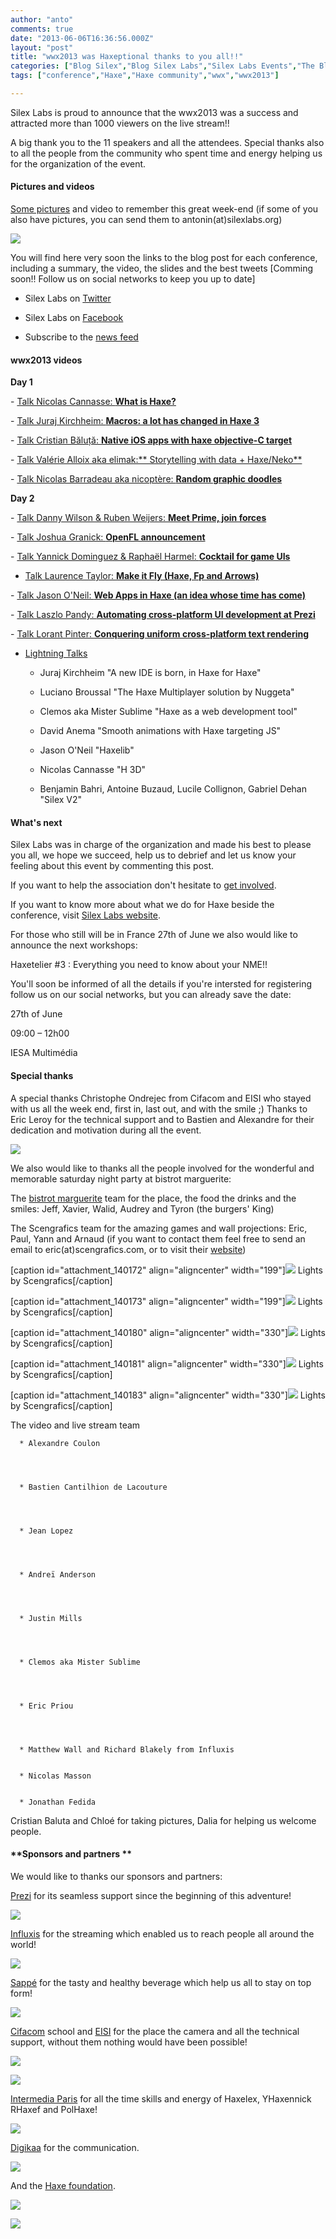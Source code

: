 ```yaml
---
author: "anto"
comments: true
date: "2013-06-06T16:36:56.000Z"
layout: "post"
title: "wwx2013 was Haxeptional thanks to you all!!"
categories: ["Blog Silex","Blog Silex Labs","Silex Labs Events","The Blog"]
tags: ["conference","Haxe","Haxe community","wwx","wwx2013"]

---
```

Silex Labs is proud to announce that the wwx2013 was a success and attracted more than 1000 viewers on the live stream!!

A big thank you to the 11 speakers and all the attendees. Special thanks also to all the people from the community who spent time and energy helping us for the organization of the event.


#### **Pictures and videos**


[Some pictures](https://plus.google.com/photos/108940696681231990724/albums/5883769677608474113?banner=pwa) and video to remember this great week-end (if some of you also have pictures, you can send them to antonin(at)silexlabs.org)




[![](https://www.silexlabs.org/wp-content/uploads/2013/05/IMG_2030-687x257.jpg)](https://www.silexlabs.org/140165/the-blog/wwx2013-was-haxeptional-thanks-to-you-all/attachment/img_2030/)


You will find here very soon the links to the blog post for each conference, including a summary, the video, the slides and the best tweets [Comming soon!! Follow us on social networks to keep you up to date]




  * Silex Labs on [Twitter](https://twitter.com/silexlabs)




  * Silex Labs on [Facebook](https://www.facebook.com/silex.labs.3)




  * Subscribe to the [news feed](http://feedburner.google.com/fb/a/mailverify?uri=SilexLabsBlogEn)





#### **wwx2013 videos**




**Day 1**






- [Talk Nicolas Cannasse: **What is Haxe?**](https://www.silexlabs.org/140469/the-blog/wwx2013-speech-nicolas-cannasse-what-is-haxe/)

- [Talk Juraj Kirchheim: **Macros: a lot has changed in Haxe 3**](https://www.silexlabs.org/?p=142242)

- [Talk Cristian Băluță: **Native iOS apps with haxe objective-C target**](https://www.silexlabs.org/?p=142686)

- [Talk Valérie Alloix aka elimak:** Storytelling with data + Haxe/Neko**](https://www.silexlabs.org/?p=142722)

- [Talk Nicolas Barradeau aka nicoptère: **Random graphic doodles**](https://www.silexlabs.org/?p=142737)

**Day 2**

- [Talk Danny Wilson & Ruben Weijers: **Meet Prime, join forces**](https://www.silexlabs.org/?p=142746)

- [Talk Joshua Granick: **OpenFL announcement**](https://www.silexlabs.org/?p=142542)

- [Talk Yannick Dominguez & Raphaël Harmel: **Cocktail for game UIs**](https://www.silexlabs.org/?p=142483)

- [Talk Laurence Taylor: **Make it Fly (Haxe, Fp and Arrows)**](https://www.silexlabs.org/143188/the-blog/blog-silex-labs/wwx2013-speech-laurence-taylor-make-it-fly-haxe-fp-and-arrows/)

- [Talk Jason O'Neil: **Web Apps in Haxe (an idea whose time has come)**](https://www.silexlabs.org/?p=142800)

- [Talk Laszlo Pandy: **Automating cross-platform UI development at Prezi**](https://www.silexlabs.org/?p=142721)

- [Talk Lorant Pinter: **Conquering uniform cross-platform text rendering**](https://www.silexlabs.org/?p=142774)

- [Lightning Talks](https://www.silexlabs.org/?p=143115)




  * Juraj Kirchheim "A new IDE is born, in Haxe for Haxe"


  * Luciano Broussal "The Haxe Multiplayer solution by Nuggeta"


  * Clemos aka Mister Sublime "Haxe as a web development tool"


  * David Anema "Smooth animations with Haxe targeting JS"


  * Jason O'Neil "Haxelib"


  * Nicolas Cannasse "H 3D"


  * Benjamin Bahri, Antoine Buzaud, Lucile Collignon, Gabriel Dehan "Silex V2"







#### **What's next**


Silex Labs was in charge of the organization and made his best to please you all, we hope we succeed, help us to debrief and let us know your feeling about this event by commenting this post.

If you want to help the association don't hesitate to [get involved](https://www.silexlabs.org/silexlabs/join/).

If you want to know more about what we do for Haxe beside the conference, visit [Silex Labs website](https://www.silexlabs.org/silexlabs/services/).

For those who still will be in France 27th of June we also would like to announce the next workshops:

Haxetelier #3 : Everything you need to know about your NME!!

You'll soon be informed of all the details if you're intersted for registering follow us on our social networks, but you can already save the date:

27th of June

09:00 – 12h00

IESA Multimédia


#### **Special thanks**


A special thanks Christophe Ondrejec from Cifacom and EISI who stayed with us all the week end, first in, last out, and with the smile ;) Thanks to Eric Leroy for the technical support and to Bastien and Alexandre for their dedication and motivation during all the event.


[![](https://www.silexlabs.org/wp-content/uploads/2013/05/Capture-d’écran-2013-05-31-à-15.57.57-687x348.png)](https://www.silexlabs.org/140165/the-blog/wwx2013-was-haxeptional-thanks-to-you-all/attachment/capture-decran-2013-05-31-a-15-57-57/)


We also would like to thanks all the people involved for the wonderful and memorable saturday night party at bistrot marguerite:

The [bistrot marguerite](https://www.facebook.com/BistrotMarguerite) team for the place, the food the drinks and the smiles: Jeff, Xavier, Walid, Audrey and Tyron (the burgers' King)

The Scengrafics team for the amazing games and wall projections: Eric, Paul, Yann and Arnaud (if you want to contact them feel free to send an email to eric(at)scengrafics.com, or to visit their [website](http://www.scengrafics.com))

[caption id="attachment_140172" align="aligncenter" width="199"][![](https://www.silexlabs.org/wp-content/uploads/2013/05/scengrafics_haxe_2013_0-199x300.jpg)](http://www.scengrafics.com) Lights by Scengrafics[/caption]

[caption id="attachment_140173" align="aligncenter" width="199"][![](https://www.silexlabs.org/wp-content/uploads/2013/05/scengrafics_haxe_2013_3-199x300.jpg)](http://www.scengrafics.com) Lights by Scengrafics[/caption]

[caption id="attachment_140180" align="aligncenter" width="330"][![](https://www.silexlabs.org/wp-content/uploads/2013/05/scengrafics_haxe_2013_43-687x456.jpg)](http://www.scengrafics.com) Lights by Scengrafics[/caption]

[caption id="attachment_140181" align="aligncenter" width="330"][![](https://www.silexlabs.org/wp-content/uploads/2013/05/scengrafics_haxe_2013_51-687x456.jpg)](http://www.scengrafics.com) Lights by Scengrafics[/caption]

[caption id="attachment_140183" align="aligncenter" width="330"][![](https://www.silexlabs.org/wp-content/uploads/2013/05/IMG_11151-687x457.jpg)](http://www.scengrafics.com) Lights by Scengrafics[/caption]

The video and live stream team






      * Alexandre Coulon




      * Bastien Cantilhion de Lacouture




      * Jean Lopez




      * Andreï Anderson




      * Justin Mills




      * Clemos aka Mister Sublime




      * Eric Priou




      * Matthew Wall and Richard Blakely from Influxis


      * Nicolas Masson


      * Jonathan Fedida




Cristian Baluta and Chloé for taking pictures, Dalia for helping us welcome people.


#### **Sponsors and partners **


We would like to thanks our sponsors and partners:

[Prezi](http://prezi.com/) for its seamless support since the beginning of this adventure!

[![](https://www.silexlabs.org/wp-content/uploads/2013/06/prezi_horizontal1-300x172.png)](http://prezi.com/)

[Influxis](http://influxis.com/) for the streaming which enabled us to reach people all around the world!

[![](https://www.silexlabs.org/wp-content/uploads/2013/06/influxis1.jpg)](http://influxis.com/)

[Sappé](http://sappe-europe.fr/) for the tasty and healthy beverage which help us all to stay on top form!

[![](https://www.silexlabs.org/wp-content/uploads/2013/06/logo-sappé.png)](http://sappe-europe.fr/)

[Cifacom](http://www.cifacom.com/) school and [EISI](http://www.eisi.fr) for the place the camera and all the technical support, without them nothing would have been possible!

[![](https://www.silexlabs.org/wp-content/uploads/2013/06/cifacom1.jpg)](http://www.cifacom.com/)

[![](https://www.silexlabs.org/wp-content/uploads/2013/06/logo-EISI.png)](http://www.eisi.fr)

[Intermedia Paris](http://www.intermedia-paris.fr/) for all the time skills and energy of Haxelex, YHaxennick RHaxef and PolHaxe!

[![](https://www.silexlabs.org/wp-content/uploads/2013/06/intermedia1.jpg)](http://www.intermedia-paris.fr/)

[Digikaa](http://www.digikaa.com/) for the communication.

[![](https://www.silexlabs.org/wp-content/uploads/2013/06/Logo_digikaa-300x137.jpg)](http://www.digikaa.com/)

And the [Haxe foundation](http://haxe-foundation.org/).

[![](https://www.silexlabs.org/wp-content/uploads/2013/06/haxe-300x180.jpg)](http://haxe-foundation.org/)


[![](https://www.silexlabs.org/wp-content/uploads/2013/05/Capture-d’écran-2013-05-31-à-16.08.47-440x687.png)](https://www.silexlabs.org/140165/the-blog/wwx2013-was-haxeptional-thanks-to-you-all/attachment/capture-decran-2013-05-31-a-16-08-47/)


